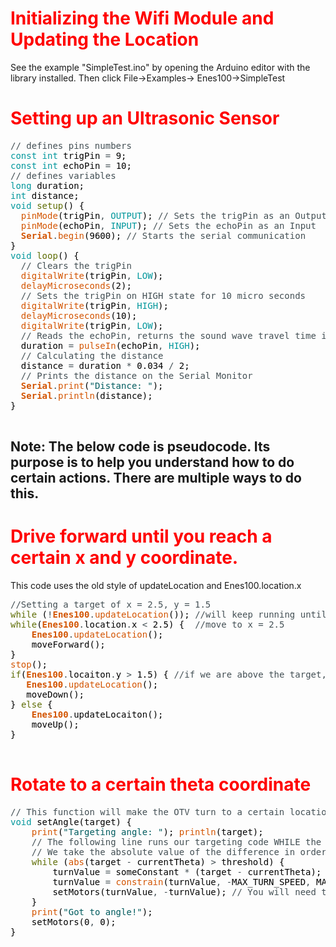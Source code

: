 # <span style="color:red">Initializing the Wifi Module and Updating the Location<a name="wifi_mod"></a>

See the example "SimpleTest.ino" by opening the Arduino editor with the library installed. Then click File->Examples->
Enes100->SimpleTest

# <span style="color:red">Setting up an Ultrasonic Sensor<a name="ultrasonic"></a>

<pre>
<font color="#434f54">&#47;&#47; defines pins numbers</font>
<font color="#00979c">const</font> <font color="#00979c">int</font> <font color="#000000">trigPin</font> <font color="#434f54">=</font> <font color="#000000">9</font><font color="#000000">;</font>
<font color="#00979c">const</font> <font color="#00979c">int</font> <font color="#000000">echoPin</font> <font color="#434f54">=</font> <font color="#000000">10</font><font color="#000000">;</font>
<font color="#434f54">&#47;&#47; defines variables</font>
<font color="#00979c">long</font> <font color="#000000">duration</font><font color="#000000">;</font>
<font color="#00979c">int</font> <font color="#000000">distance</font><font color="#000000">;</font>
<font color="#00979c">void</font> <font color="#5e6d03">setup</font><font color="#000000">(</font><font color="#000000">)</font> <font color="#000000">{</font>
 &nbsp;<font color="#d35400">pinMode</font><font color="#000000">(</font><font color="#000000">trigPin</font><font color="#434f54">,</font> <font color="#00979c">OUTPUT</font><font color="#000000">)</font><font color="#000000">;</font> <font color="#434f54">&#47;&#47; Sets the trigPin as an Output</font>
 &nbsp;<font color="#d35400">pinMode</font><font color="#000000">(</font><font color="#000000">echoPin</font><font color="#434f54">,</font> <font color="#00979c">INPUT</font><font color="#000000">)</font><font color="#000000">;</font> <font color="#434f54">&#47;&#47; Sets the echoPin as an Input</font>
 &nbsp;<b><font color="#d35400">Serial</font></b><font color="#434f54">.</font><font color="#d35400">begin</font><font color="#000000">(</font><font color="#000000">9600</font><font color="#000000">)</font><font color="#000000">;</font> <font color="#434f54">&#47;&#47; Starts the serial communication</font>
<font color="#000000">}</font>
<font color="#00979c">void</font> <font color="#5e6d03">loop</font><font color="#000000">(</font><font color="#000000">)</font> <font color="#000000">{</font>
 &nbsp;<font color="#434f54">&#47;&#47; Clears the trigPin</font>
 &nbsp;<font color="#d35400">digitalWrite</font><font color="#000000">(</font><font color="#000000">trigPin</font><font color="#434f54">,</font> <font color="#00979c">LOW</font><font color="#000000">)</font><font color="#000000">;</font>
 &nbsp;<font color="#d35400">delayMicroseconds</font><font color="#000000">(</font><font color="#000000">2</font><font color="#000000">)</font><font color="#000000">;</font>
 &nbsp;<font color="#434f54">&#47;&#47; Sets the trigPin on HIGH state for 10 micro seconds</font>
 &nbsp;<font color="#d35400">digitalWrite</font><font color="#000000">(</font><font color="#000000">trigPin</font><font color="#434f54">,</font> <font color="#00979c">HIGH</font><font color="#000000">)</font><font color="#000000">;</font>
 &nbsp;<font color="#d35400">delayMicroseconds</font><font color="#000000">(</font><font color="#000000">10</font><font color="#000000">)</font><font color="#000000">;</font>
 &nbsp;<font color="#d35400">digitalWrite</font><font color="#000000">(</font><font color="#000000">trigPin</font><font color="#434f54">,</font> <font color="#00979c">LOW</font><font color="#000000">)</font><font color="#000000">;</font>
 &nbsp;<font color="#434f54">&#47;&#47; Reads the echoPin, returns the sound wave travel time in microseconds</font>
 &nbsp;<font color="#000000">duration</font> <font color="#434f54">=</font> <font color="#d35400">pulseIn</font><font color="#000000">(</font><font color="#000000">echoPin</font><font color="#434f54">,</font> <font color="#00979c">HIGH</font><font color="#000000">)</font><font color="#000000">;</font>
 &nbsp;<font color="#434f54">&#47;&#47; Calculating the distance</font>
 &nbsp;<font color="#000000">distance</font> <font color="#434f54">=</font> <font color="#000000">duration</font> <font color="#434f54">*</font> <font color="#000000">0.034</font> <font color="#434f54">&#47;</font> <font color="#000000">2</font><font color="#000000">;</font>
 &nbsp;<font color="#434f54">&#47;&#47; Prints the distance on the Serial Monitor</font>
 &nbsp;<b><font color="#d35400">Serial</font></b><font color="#434f54">.</font><font color="#d35400">print</font><font color="#000000">(</font><font color="#005c5f">&#34;Distance: &#34;</font><font color="#000000">)</font><font color="#000000">;</font>
 &nbsp;<b><font color="#d35400">Serial</font></b><font color="#434f54">.</font><font color="#d35400">println</font><font color="#000000">(</font><font color="#000000">distance</font><font color="#000000">)</font><font color="#000000">;</font>
<font color="#000000">}</font>

</pre>

## Note: The below code is pseudocode. Its purpose is to help you understand how to do certain actions. There are multiple ways to do this.

# <span style="color:red">Drive forward until you reach a certain x and y coordinate.<a name="drivef"></a>
This code uses the old style of updateLocation and Enes100.location.x
<pre>
<font color="#434f54">&#47;&#47;Setting a target of x = 2.5, y = 1.5</font>
<font color="#5e6d03">while</font> <font color="#000000">(</font><font color="#434f54">!</font><b><font color="#d35400">Enes100</font></b><font color="#434f54">.</font><font color="#d35400">updateLocation</font><font color="#000000">(</font><font color="#000000">)</font><font color="#000000">)</font><font color="#000000">;</font> <font color="#434f54">&#47;&#47;will keep running until succesfully update location</font>
<font color="#5e6d03">while</font><font color="#000000">(</font><b><font color="#d35400">Enes100</font></b><font color="#434f54">.</font><font color="#000000">location</font><font color="#434f54">.</font><font color="#000000">x</font> <font color="#434f54">&lt;</font> <font color="#000000">2.5</font><font color="#000000">)</font> <font color="#000000">{</font> &nbsp;<font color="#434f54">&#47;&#47;move to x = 2.5</font>
 &nbsp;&nbsp;&nbsp;<b><font color="#d35400">Enes100</font></b><font color="#434f54">.</font><font color="#d35400">updateLocation</font><font color="#000000">(</font><font color="#000000">)</font><font color="#000000">;</font>
 &nbsp;&nbsp;&nbsp;<font color="#000000">moveForward</font><font color="#000000">(</font><font color="#000000">)</font><font color="#000000">;</font>
<font color="#000000">}</font>
<font color="#d35400">stop</font><font color="#000000">(</font><font color="#000000">)</font><font color="#000000">;</font>
<font color="#5e6d03">if</font><font color="#000000">(</font><b><font color="#d35400">Enes100</font></b><font color="#434f54">.</font><font color="#000000">locaiton</font><font color="#434f54">.</font><font color="#000000">y</font> <font color="#434f54">&gt;</font> <font color="#000000">1.5</font><font color="#000000">)</font> <font color="#000000">{</font> <font color="#434f54">&#47;&#47;if we are above the target, move down, otherwise move up.</font>
 &nbsp;&nbsp;<b><font color="#d35400">Enes100</font></b><font color="#434f54">.</font><font color="#d35400">updateLocation</font><font color="#000000">(</font><font color="#000000">)</font><font color="#000000">;</font>
 &nbsp;&nbsp;<font color="#000000">moveDown</font><font color="#000000">(</font><font color="#000000">)</font><font color="#000000">;</font>
<font color="#000000">}</font> <font color="#5e6d03">else</font> <font color="#000000">{</font>
 &nbsp;&nbsp;&nbsp;<b><font color="#d35400">Enes100</font></b><font color="#434f54">.</font><font color="#000000">updateLocaiton</font><font color="#000000">(</font><font color="#000000">)</font><font color="#000000">;</font>
 &nbsp;&nbsp;&nbsp;<font color="#000000">moveUp</font><font color="#000000">(</font><font color="#000000">)</font><font color="#000000">;</font>
<font color="#000000">}</font>

</pre>

# <span style="color:red">Rotate to a certain theta coordinate<a name="rotate"></a>

<pre>
<font color="#434f54">&#47;&#47; This function will make the OTV turn to a certain location.</font>
<font color="#00979c">void</font> <font color="#000000">setAngle</font><font color="#000000">(</font><font color="#000000">target</font><font color="#000000">)</font> <font color="#000000">{</font>
 &nbsp;&nbsp;&nbsp;<font color="#d35400">print</font><font color="#000000">(</font><font color="#005c5f">&#34;Targeting angle: &#34;</font><font color="#000000">)</font><font color="#000000">;</font> <font color="#d35400">println</font><font color="#000000">(</font><font color="#000000">target</font><font color="#000000">)</font><font color="#000000">;</font>
 &nbsp;&nbsp;&nbsp;<font color="#434f54">&#47;&#47; The following line runs our targeting code WHILE the DIFFERENCE (subtraction is taking the difference) is between -thresh and thresh. </font>
 &nbsp;&nbsp;&nbsp;<font color="#434f54">&#47;&#47; We take the absolute value of the difference in order to compare it to a single threshold.</font>
 &nbsp;&nbsp;&nbsp;<font color="#5e6d03">while</font> <font color="#000000">(</font><font color="#d35400">abs</font><font color="#000000">(</font><font color="#000000">target</font> <font color="#434f54">-</font> <font color="#000000">currentTheta</font><font color="#000000">)</font> <font color="#434f54">&gt;</font> <font color="#000000">threshold</font><font color="#000000">)</font> <font color="#000000">{</font>
 &nbsp;&nbsp;&nbsp;&nbsp;&nbsp;&nbsp;&nbsp;<font color="#000000">turnValue</font> <font color="#434f54">=</font> <font color="#000000">someConstant</font> <font color="#434f54">*</font> <font color="#000000">(</font><font color="#000000">target</font> <font color="#434f54">-</font> <font color="#000000">currentTheta</font><font color="#000000">)</font><font color="#000000">;</font>
 &nbsp;&nbsp;&nbsp;&nbsp;&nbsp;&nbsp;&nbsp;<font color="#000000">turnValue</font> <font color="#434f54">=</font> <font color="#d35400">constrain</font><font color="#000000">(</font><font color="#000000">turnValue</font><font color="#434f54">,</font> <font color="#434f54">-</font><font color="#000000">MAX_TURN_SPEED</font><font color="#434f54">,</font> <font color="#000000">MAX_TURN_SPEED</font><font color="#000000">)</font><font color="#000000">;</font> <font color="#434f54">&#47;&#47;Constrain your turn speed.</font>
 &nbsp;&nbsp;&nbsp;&nbsp;&nbsp;&nbsp;&nbsp;<font color="#000000">setMotors</font><font color="#000000">(</font><font color="#000000">turnValue</font><font color="#434f54">,</font> <font color="#434f54">-</font><font color="#000000">turnValue</font><font color="#000000">)</font><font color="#000000">;</font> <font color="#434f54">&#47;&#47; You will need to implement this yourself. </font>
 &nbsp;&nbsp;&nbsp;<font color="#000000">}</font>
 &nbsp;&nbsp;&nbsp;<font color="#d35400">print</font><font color="#000000">(</font><font color="#005c5f">&#34;Got to angle!&#34;</font><font color="#000000">)</font><font color="#000000">;</font>
 &nbsp;&nbsp;&nbsp;<font color="#000000">setMotors</font><font color="#000000">(</font><font color="#000000">0</font><font color="#434f54">,</font> <font color="#000000">0</font><font color="#000000">)</font><font color="#000000">;</font>
<font color="#000000">}</font>

</pre>
